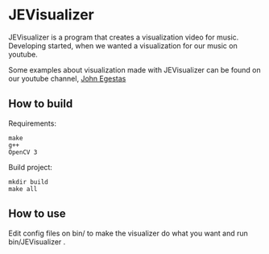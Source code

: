 # JEVisualizer
JEVisualizer is a program that creates a visualization video for music. Developing started, when we wanted a visualization for our music on youtube.

Some examples about visualization made with JEVisualizer can be found on our youtube channel, [John Egestas](https://www.youtube.com/channel/UCSA9SAK2T-KkLAR59Jwy78w)

## How to build
Requirements:
```
make
g++
OpenCV 3 
```
Build project:
```
mkdir build
make all
```
## How to use
Edit config files on bin/ to make the visualizer do what you want and run bin/JEVisualizer .
